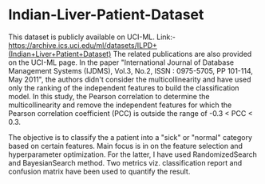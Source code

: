 # Indian-Liver-Patient-Dataset

This dataset is publicly available on UCI-ML. Link:- https://archive.ics.uci.edu/ml/datasets/ILPD+(Indian+Liver+Patient+Dataset)
The related publications are also provided on the UCI-ML page. In the paper "International Journal of Database Management Systems (IJDMS), Vol.3, No.2, ISSN : 0975-5705, PP 101-114, May 2011", the authors didn't consider the multicollinearity and have used only the ranking of the independent features to build the classification model. In this study, the Pearson correlation to determine the multicollinearity and remove the independent features for which the Pearson correlation coefficient (PCC) is outside the range of -0.3 < PCC < 0.3.     

The objective is to classify the a patient into a "sick" or "normal" category based on certain features. 
Main focus is in on the feature selection and hyperparameter optimization. For the latter, I have used RandomizedSearch and BayesianSearch method.
Two metrics viz. classification report and confusion matrix have been used to quantify the result.
